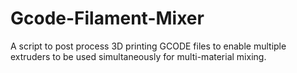 Gcode-Filament-Mixer
====================

A script to post process 3D printing GCODE files to enable multiple extruders to be used simultaneously for multi-material mixing.
